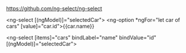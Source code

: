 https://github.com/ng-select/ng-select

<!--Using ng-option and for loop-->
<ng-select [(ngModel)]="selectedCar">
  <ng-option *ngFor="let car of cars" [value]="car.id">{{car.name}}</ng-option>
</ng-select>

<!--Using items input-->
<ng-select [items]="cars"
          bindLabel="name"
          bindValue="id"
          [(ngModel)]="selectedCar">
</ng-select>
